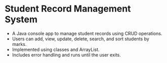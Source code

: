 # Student Record Management System

- A Java console app to manage student records using CRUD operations.
- Users can add, view, update, delete, search, and sort students by marks.  
- Implemented using classes and ArrayList.  
- Includes error handling and runs until the user exits.  
